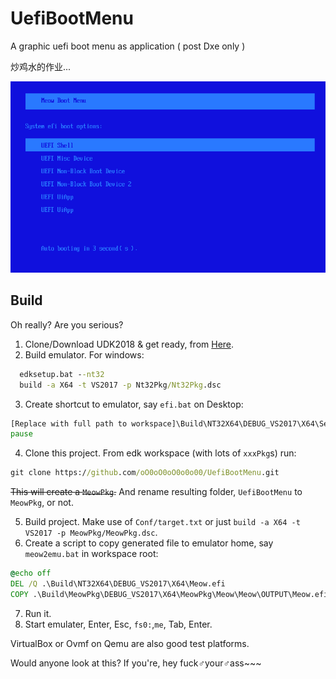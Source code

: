 # UefiBootMenu

A graphic uefi boot menu as application ( post Dxe only )

炒鸡水的作业...

![Screenshot](arts/scr01.png?raw=true)

## Build

Oh really? Are you serious?

1. Clone/Download UDK2018 & get ready, from [Here](https://github.com/tianocore/tianocore.github.io/wiki/UDK2018-How-to-Build#how-to-build-windows-system).
2. Build emulator. For windows:
```cmd
  edksetup.bat --nt32
  build -a X64 -t VS2017 -p Nt32Pkg/Nt32Pkg.dsc
```
3. Create shortcut to emulator, say `efi.bat` on Desktop:
```cmd
[Replace with full path to workspace]\Build\NT32X64\DEBUG_VS2017\X64\SecMain.exe
pause
```
4. Clone this project. From edk workspace (with lots of `xxxPkg`s) run:
```cmd
git clone https://github.com/oO0oO0oO0o0o00/UefiBootMenu.git
```
~~This will create a `MeowPkg`.~~
And rename resulting folder, `UefiBootMenu` to `MeowPkg`, or not.

5. Build project. Make use of `Conf/target.txt` or just `build -a X64 -t VS2017 -p MeowPkg/MeowPkg.dsc`.
6. Create a script to copy generated file to emulator home, say `meow2emu.bat` in workspace root:
```cmd
@echo off
DEL /Q .\Build\NT32X64\DEBUG_VS2017\X64\Meow.efi
COPY .\Build\MeowPkg\DEBUG_VS2017\X64\MeowPkg\Meow\Meow\OUTPUT\Meow.efi .\Build\NT32X64\DEBUG_VS2017\X64\Meow.efi
```
7. Run it.
8. Start emulater, Enter, Esc, `fs0:`,`me`, Tab, Enter.

VirtualBox or Ovmf on Qemu are also good test platforms.

Would anyone look at this? If you're, hey fuck♂your♂ass~~~
